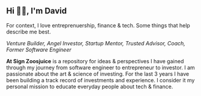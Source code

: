 ## Hi 👋🏼, I'm David


For context, I love entreprenuership, finance & tech. Some things that help describe me best.

*Venture Builder, Angel Investor, Startup Mentor, Trusted Advisor, Coach, Former Software Engineer*

__At Sign Zoosjuice__ is a repository for ideas & perspectives I have gained through my journey from software engineer to entrepreneur to investor. I am passionate about the art & science of investing. For the last 3 years I have been building a track record of investments and experience. I consider it my personal mission to educate everyday people about tech & finance.






